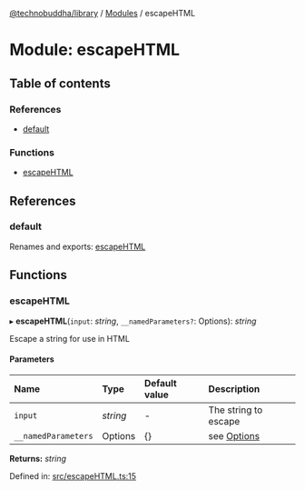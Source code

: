 [@technobuddha/library](../../README.md) / [Modules](../Modules.md) / escapeHTML

# Module: escapeHTML

## Table of contents

### References

- [default](escapehtml.md#default)

### Functions

- [escapeHTML](escapehtml.md#escapehtml)

## References

### default

Renames and exports: [escapeHTML](escapehtml.md#escapehtml)

## Functions

### escapeHTML

▸ **escapeHTML**(`input`: *string*, `__namedParameters?`: Options): *string*

Escape a string for use in HTML

#### Parameters

| Name | Type | Default value | Description |
| :------ | :------ | :------ | :------ |
| `input` | *string* | - | The string to escape |
| `__namedParameters` | Options | {} | see [Options](almostequals.md#options) |

**Returns:** *string*

Defined in: [src/escapeHTML.ts:15](https://github.com/technobuddha/hill.software/blob/693f679/packages/library/src/escapeHTML.ts#L15)
